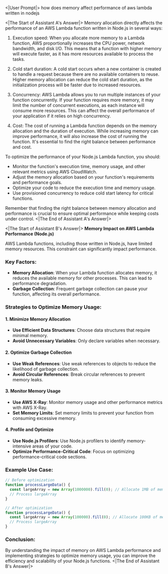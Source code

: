 <|User Prompt|>
how does memory affect performance of aws lambda written in nodejs

<|The Start of Assistant A's Answer|>
Memory allocation directly affects the performance of an AWS Lambda function written in Node.js in several ways:

1. Execution speed: When you allocate more memory to a Lambda function, AWS proportionally increases the CPU power, network bandwidth, and disk I/O. This means that a function with higher memory will execute faster, as it has more resources available to process the tasks.

2. Cold start duration: A cold start occurs when a new container is created to handle a request because there are no available containers to reuse. Higher memory allocation can reduce the cold start duration, as the initialization process will be faster due to increased resources.

3. Concurrency: AWS Lambda allows you to run multiple instances of your function concurrently. If your function requires more memory, it may limit the number of concurrent executions, as each instance will consume more resources. This can affect the overall performance of your application if it relies on high concurrency.

4. Cost: The cost of running a Lambda function depends on the memory allocation and the duration of execution. While increasing memory can improve performance, it will also increase the cost of running the function. It's essential to find the right balance between performance and cost.

To optimize the performance of your Node.js Lambda function, you should:

- Monitor the function's execution time, memory usage, and other relevant metrics using AWS CloudWatch.
- Adjust the memory allocation based on your function's requirements and performance goals.
- Optimize your code to reduce the execution time and memory usage.
- Use provisioned concurrency to reduce cold start latency for critical functions.

Remember that finding the right balance between memory allocation and performance is crucial to ensure optimal performance while keeping costs under control.
<|The End of Assistant A's Answer|>

<|The Start of Assistant B's Answer|>
**Memory Impact on AWS Lambda Performance (Node.js)**

AWS Lambda functions, including those written in Node.js, have limited memory resources. This constraint can significantly impact performance.

### Key Factors:

- **Memory Allocation**: When your Lambda function allocates memory, it reduces the available memory for other processes. This can lead to performance degradation.
- **Garbage Collection**: Frequent garbage collection can pause your function, affecting its overall performance.

### Strategies to Optimize Memory Usage:

#### 1. **Minimize Memory Allocation**

- **Use Efficient Data Structures**: Choose data structures that require minimal memory.
- **Avoid Unnecessary Variables**: Only declare variables when necessary.

#### 2. **Optimize Garbage Collection**

- **Use Weak References**: Use weak references to objects to reduce the likelihood of garbage collection.
- **Avoid Circular References**: Break circular references to prevent memory leaks.

#### 3. **Monitor Memory Usage**

- **Use AWS X-Ray**: Monitor memory usage and other performance metrics with AWS X-Ray.
- **Set Memory Limits**: Set memory limits to prevent your function from consuming excessive memory.

#### 4. **Profile and Optimize**

- **Use Node.js Profilers**: Use Node.js profilers to identify memory-intensive areas of your code.
- **Optimize Performance-Critical Code**: Focus on optimizing performance-critical code sections.

### Example Use Case:

```javascript
// Before optimization
function processLargeData() {
  const largeArray = new Array(1000000).fill(0); // Allocate 1MB of memory
  // Process largeArray
}

// After optimization
function processLargeData() {
  const largeArray = new Array(100000).fill(0); // Allocate 100KB of memory
  // Process largeArray
}
```

### Conclusion:

By understanding the impact of memory on AWS Lambda performance and implementing strategies to optimize memory usage, you can improve the efficiency and scalability of your Node.js functions.
<|The End of Assistant B's Answer|>